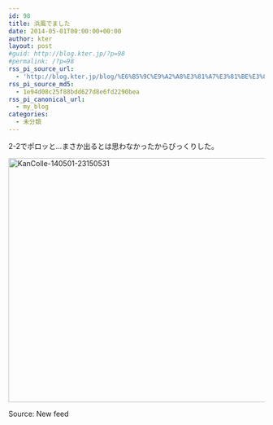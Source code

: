 ```yaml
---
id: 98
title: 浜風でました
date: 2014-05-01T00:00:00+00:00
author: kter
layout: post
#guid: http://blog.kter.jp/?p=98
#permalink: /?p=98
rss_pi_source_url:
  - 'http://blog.kter.jp/blog/%E6%B5%9C%E9%A2%A8%E3%81%A7%E3%81%BE%E3%81%97%E3%81%9F/'
rss_pi_source_md5:
  - 1e94d08c25f88bdd627d8e6fd2290bea
rss_pi_canonical_url:
  - my_blog
categories:
  - 未分類
---
```

2-2でポロッと&hellip;まさか出るとは思わなかったからびっくりした。

[<img class="alignnone size-full wp-image-128" alt="KanColle-140501-23150531" src="http:&#047;&#047;img.kter.jp&#047;wp-content&#047;uploads&#047;2014&#047;05&#047;KanColle-140501-23150531.png" width="800" height="480" />](http:&#047;&#047;img.kter.jp&#047;wp-content&#047;uploads&#047;2014&#047;05&#047;KanColle-140501-23150531.png)

Source: New feed